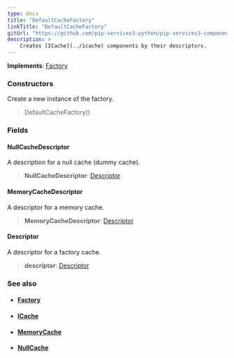 ```yaml
---
type: docs
title: "DefaultCacheFactory"
linkTitle: "DefaultCacheFactory"
gitUrl: "https://github.com/pip-services3-python/pip-services3-components-python"
description: >
    Creates [ICache](../icache) components by their descriptors.
---
```


**Implements**: [Factory](../../../components/build/factory)


### Constructors
Create a new instance of the factory.

> DefaultCacheFactory()


### Fields

<span class="hide-title-link">

#### NullCacheDescriptor
A description for a null cache (dummy cache).
> **NullCacheDescriptor**: [Descriptor](../../../components/refer/descriptor)

#### MemoryCacheDescriptor
A descriptor for a memory cache.
> **MemoryCacheDescriptor**: [Descriptor](../../../components/refer/descriptor)

#### Descriptor
A descriptor for a factory cache.
> **descriptor**: [Descriptor](../../../components/refer/descriptor)

</span>


### See also
- #### [Factory](../../../components/build/factory)
- #### [ICache](../icache)
- #### [MemoryCache](../memory_cache)
- #### [NullCache](../null_cache)
